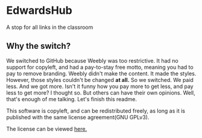 # EdwardsHub
A stop for all links in the classroom

## Why the switch?

We switched to GitHub because Weebly was too restrictive. It had no support for copyleft, and had a pay-to-stay free motto, meaning you had to pay to remove branding. Weebly didn't make the content. It made the styles. However, those styles couldn't be changed **at all.** So we switched. We paid less. And we got more. Isn't it funny how you pay more to get less, and pay less to get more? I thought so. But others can have their own opinions. Well, that's enough of me talking. Let's finish this readme.

This software is copyleft, and can be redistributed freely, as long as it is published with the same license agreement(GNU GPLv3).

The license can be viewed [here.](https://jojomoore2007.github.io/EdwardsHub/LICENSE/)
